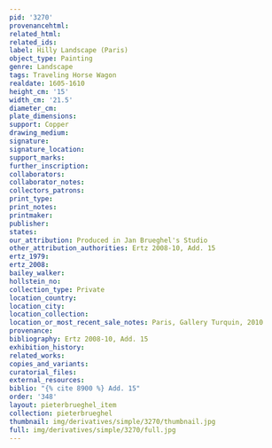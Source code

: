 ```yaml
---
pid: '3270'
provenancehtml:
related_html:
related_ids:
label: Hilly Landscape (Paris)
object_type: Painting
genre: Landscape
tags: Traveling Horse Wagon
realdate: 1605-1610
height_cm: '15'
width_cm: '21.5'
diameter_cm:
plate_dimensions:
support: Copper
drawing_medium:
signature:
signature_location:
support_marks:
further_inscription:
collaborators:
collaborator_notes:
collectors_patrons:
print_type:
print_notes:
printmaker:
publisher:
states:
our_attribution: Produced in Jan Brueghel's Studio
other_attribution_authorities: Ertz 2008-10, Add. 15
ertz_1979:
ertz_2008:
bailey_walker:
hollstein_no:
collection_type: Private
location_country:
location_city:
location_collection:
location_or_most_recent_sale_notes: Paris, Gallery Turquin, 2010
provenance:
bibliography: Ertz 2008-10, Add. 15
exhibition_history:
related_works:
copies_and_variants:
curatorial_files:
external_resources:
biblio: "{% cite 8900 %} Add. 15"
order: '348'
layout: pieterbrueghel_item
collection: pieterbrueghel
thumbnail: img/derivatives/simple/3270/thumbnail.jpg
full: img/derivatives/simple/3270/full.jpg
---
```

